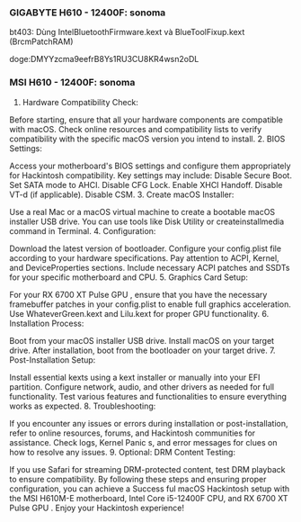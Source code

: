 ### GIGABYTE H610 - 12400F: sonoma

bt403: Dùng IntelBluetoothFirmware.kext và BlueToolFixup.kext (BrcmPatchRAM)


doge:DMYYzcma9eefrB8Ys1RU3CU8KR4wsn2oDL


### MSI H610 - 12400F: sonoma

1. Hardware Compatibility Check:

Before starting, ensure that all your hardware components are compatible with macOS. Check online resources and compatibility lists to verify compatibility with the specific macOS version you intend to install.
2. BIOS Settings:

Access your motherboard's BIOS settings and configure them appropriately for Hackintosh compatibility. Key settings may include:
Disable Secure Boot.
Set SATA mode to AHCI.
Disable CFG Lock.
Enable XHCI Handoff.
Disable VT-d (if applicable).
Disable CSM.
3. Create macOS Installer:

Use a real Mac or a macOS virtual machine to create a bootable macOS installer USB drive. You can use tools like Disk Utility or createinstallmedia command in Terminal.
4.  Configuration:

Download the latest version of  bootloader.
Configure your config.plist file according to your hardware specifications. Pay attention to ACPI, Kernel, and DeviceProperties sections.
Include necessary ACPI patches and SSDTs for your specific motherboard and CPU.
5. Graphics Card Setup:

For your RX 6700 XT Pulse GPU , ensure that you have the necessary framebuffer patches in your config.plist to enable full graphics acceleration.
Use WhateverGreen.kext and Lilu.kext for proper GPU functionality.
6. Installation Process:

Boot from your macOS installer USB drive.
Install macOS on your target drive.
After installation, boot from the  bootloader on your target drive.
7. Post-Installation Setup:

Install essential kexts using a kext installer or manually into your EFI partition.
Configure network, audio, and other drivers as needed for full functionality.
Test various features and functionalities to ensure everything works as expected.
8. Troubleshooting:

If you encounter any issues or errors during installation or post-installation, refer to online resources, forums, and Hackintosh communities for assistance.
Check logs, Kernel Panic s, and error messages for clues on how to resolve any issues.
9. Optional: DRM Content Testing:

If you use Safari for streaming DRM-protected content, test DRM playback to ensure compatibility.
By following these steps and ensuring proper configuration, you can achieve a Success ful macOS Hackintosh setup with the MSI H610M-E motherboard, Intel Core i5-12400F CPU, and RX 6700 XT Pulse GPU . Enjoy your Hackintosh experience!
